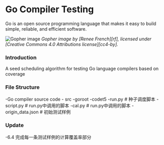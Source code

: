 # Go Compiler Testing

Go is an open source programming language that makes it easy to build simple,
reliable, and efficient software.

![Gopher image](https://golang.org/doc/gopher/fiveyears.jpg)
*Gopher image by [Renee French][rf], licensed under [Creative Commons 4.0 Attributions license][cc4-by].*


### Introduction

A seed scheduling algorithm for testing Go language compilers based on coverage

### File Structure

-Go compiler source code
	- src
		-goroot
			-codet5
				-run.py # 种子调度脚本
				-script.py # run.py中调用的脚本
				-cal.py # run.py中调用的脚本
				-origin_data.json # 初始测试样例
### Update
-6.4 完成每一条测试样例的计算覆盖率部分
